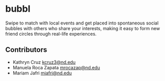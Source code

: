 # bubbl

Swipe to match with local events and get placed into spontaneous social bubbles with others who share your interests, making it easy to form new friend circles through real-life experiences.

## Contributors

- Kathryn Cruz <kcruz3@nd.edu>  
- Manuela Roca Zapata <mrocazap@nd.edu>  
- Mariam Jafri <mjafri@nd.edu>

